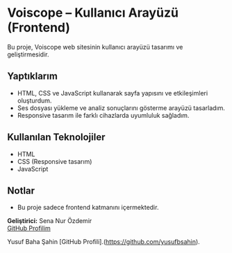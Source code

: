 # Voiscope – Kullanıcı Arayüzü (Frontend)

Bu proje, Voiscope web sitesinin kullanıcı arayüzü tasarımı ve geliştirmesidir.

## Yaptıklarım
- HTML, CSS ve JavaScript kullanarak sayfa yapısını ve etkileşimleri oluşturdum.
- Ses dosyası yükleme ve analiz sonuçlarını gösterme arayüzü tasarladım.
- Responsive tasarım ile farklı cihazlarda uyumluluk sağladım.

## Kullanılan Teknolojiler
- HTML  
- CSS (Responsive tasarım)  
- JavaScript  

## Notlar
- Bu proje sadece frontend katmanını içermektedir.

**Geliştirici:** Sena Nur Özdemir  
[GitHub Profilim](https://github.com/senathecoder)

Yusuf Baha Şahin 
[GitHub Profili].(https://github.com/yusufbsahin).
